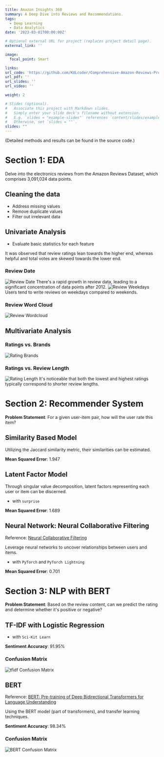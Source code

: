 ```yaml
---
title: Amazon Insights 360
summary: A Deep Dive into Reviews and Recommendations.
tags:
  - Deep Learning
  - Data Analytics
date: '2023-03-01T00:00:00Z'

# Optional external URL for project (replaces project detail page).
external_link: ''

image:
  focal_point: Smart

links:
url_code: 'https://github.com/KULcoder/Comprehensive-Amazon-Reviews-Project/tree/main'
url_pdf: ''
url_slides: ''
url_video: ''

weight: 2

# Slides (optional).
#   Associate this project with Markdown slides.
#   Simply enter your slide deck's filename without extension.
#   E.g. `slides = "example-slides"` references `content/slides/example-slides.md`.
#   Otherwise, set `slides = ""`.
slides: ""
---
```


(Detailed methods and results can be found in the source code.)

# Section 1: EDA

Delve into the electronics reviews from the Amazon Reviews Dataset, which comprises 3,091,024 data points.

## Cleaning the data
- Address missing values
- Remove duplicate values
- Filter out irrelevant data

## Univariate Analysis
- Evaluate basic statistics for each feature

It was observed that review ratings lean towards the higher end, whereas helpful and total votes are skewed towards the lower end.
### Review Date
![Review Date](images/review_dates.png)
There's a rapid growth in review data, leading to a significant concentration of data points after 2012.
![Review Weekdays](images/review_weekdays.png)
Users tend to write reviews on weekdays compared to weekends.

### Review Word Cloud
![Review Wordcloud](images/review_wordcloud.png)

## Multivariate Analysis

### Ratings vs. Brands
![Rating Brands](images/rating_brands.png)

### Ratings vs. Review Length
![Rating Length](images/review_length_rating.png)
It's noticeable that both the lowest and highest ratings typically correspond to shorter review lengths.

# Section 2: Recommender System

**Problem Statement**: For a given user-item pair, how will the user rate this item?

## Similarity Based Model
Utilizing the Jaccard similarity metric, their similarities can be estimated.

**Mean Squared Error**: 1.947

## Latent Factor Model
Through singular value decomposition, latent factors representing each user or item can be discerned.
- with `surprise`

**Mean Squared Error**: 1.689

## Neural Network: Neural Collaborative Filtering
Reference: [Neural Collaborative Filtering](https://arxiv.org/abs/1708.05031)

Leverage neural networks to uncover relationships between users and items.
- with `PyTorch` and `PyTorch Lightning`

**Mean Squared Error**: 0.701

# Section 3: NLP with BERT

**Problem Statement**: Based on the review content, can we predict the rating and determine whether it's positive or negative?

## TF-IDF with Logistic Regression

- with `Sci-Kit Learn`

**Sentiment Accuracy**: 91.95%

### Confusion Matrix
![tfidf Confusion Matrix](images/tfidf_confusion.png)

## BERT
Reference: [BERT: Pre-training of Deep Bidirectional Transformers for Language Understanding](https://arxiv.org/abs/1810.04805)

Using the BERT model (part of transformers), and transfer learning techniques.

**Sentiment Accuracy**: 98.34%

### Confusion Matrix
![BERT Confusion Matrix](images/bert_confusion.png)


